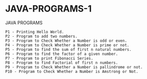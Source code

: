 # JAVA-PROGRAMS-1
JAVA PROGRAMS

    P1 - Printing Hello World.
    P2 - Program to add two numbers.
    P3 - Program to Check Whether a Number is odd or even.
    P4 - Program to Check Whether a Number is prime or not.
    P5 - Program to find the sum of first n natural numbers.
    P6 - Program to find the factor of a given number.
    P7 - Program to print Fibonacci Series.
    P8 - Program to find Factorial of first n numbers.
    P9 - Program to Check Whether a Number is pallindrome or not.
    P10 - Program to Check Whether a Number is Amstrong or Not.
